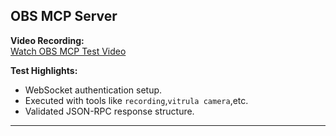 ## OBS MCP Server

**Video Recording:**  
[Watch OBS MCP Test Video](https://drive.google.com/file/d/1YzbIAUn5_htE-_jT6b3MnqKlT1YOpdDX/view?usp=sharing)

**Test Highlights:**
- WebSocket authentication setup.
- Executed with tools like `recording`,`vitrula camera`,etc.
- Validated JSON-RPC response structure.

---
